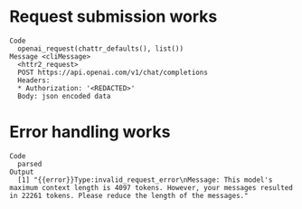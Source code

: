 # Request submission works

    Code
      openai_request(chattr_defaults(), list())
    Message <cliMessage>
      <httr2_request>
      POST https://api.openai.com/v1/chat/completions
      Headers:
      * Authorization: '<REDACTED>'
      Body: json encoded data

# Error handling works

    Code
      parsed
    Output
      [1] "{{error}}Type:invalid_request_error\nMessage: This model's maximum context length is 4097 tokens. However, your messages resulted in 22261 tokens. Please reduce the length of the messages."

